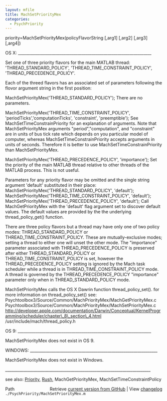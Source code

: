```yaml
---
layout: mfile
title: MachSetPriorityMex
categories:
  - PsychPriority
---
```


priority=MachSetPriorityMex\(policyFlavorString \[,arg1\] \[,arg2\] \[,arg3\] \[,arg4\]\)

OS X: \_\_\_\_\_\_\_\_\_\_\_\_\_\_\_\_\_\_\_\_\_\_\_\_\_\_\_\_\_\_\_\_\_\_\_\_\_\_\_\_\_\_\_\_\_\_\_\_\_\_\_\_\_\_\_\_\_\_\_\_\_\_\_\_\_\_\_

Set  one of three priority flavors for the main MATLAB thread:
'THREAD\_STANDARD\_POLICY', 'THREAD\_TIME\_CONSTRAINT\_POLICY',
'THREAD\_PRECEDENCE\_POLICY'.

Each of the threed flavors has an associated set of parameters
following the flovor argument string in the first position:

MachSetPriorityMex\('THREAD\_STANDARD\_POLICY'\);
 There are no parameters.

MachSetPriorityMex\('THREAD\_TIME\_CONSTRAINT\_POLICY',
'periodTicks','computationTicks', 'constraint', 'preemptible'\);
 See MachSetTimeConstrainPriority for an explanation of arguments.  Note
 that MachSetPriorityMex arguments "period","computation", and
 "constraint" are in units of bus tick rate which depends on you
 particular model of computer, whereas MachSetTimeConstrainPriority
 accepts arguments in units of seconds.  Therefore it is better to use
 MachSetTimeConstrainPriority than MachSetPriorityMex.

MachSetPriorityMex\('THREAD\_PRECEDENCE\_POLICY', 'importance'\);
 Set the priority of the main MATLAB thread relative to other threads of
 the MATLAB process.  This is not useful.

Parameters for any priority flavor may be omitted and the single string
argument 'default' substituted in their place:
  MachSetPriorityMex\('THREAD\_STANDARD\_POLICY', 'default'\);
  MachSetPriorityMex\('THREAD\_TIME\_CONSTRAINT\_POLICY', 'default'\);
  MachSetPriorityMex\('THREAD\_PRECEDENCE\_POLICY', 'default'\);
Call MachGetPriorityMex with the 'default' flag argument set to discover
default values. The default values are provided by the the underlying
thread\_policy\_get\(\) function.

There are three policy flavors but a thread may have only one of two
policy modes: THREAD\_STANDARD\_POLICY or THREAD\_TIME\_CONSTRAINT\_POLICY.
These are mutually\-exclusive modes; setting a thread to either one will
unset the other mode.  The "importance" parameter associated with
THREAD\_PRECEDENCE\_POLICY is preserved after either THREAD\_STANDARD\_POLICY
or THREAD\_TIME\_CONSTRAINT\_POLICY is set, however the
THREAD\_PRECEDENCE\_POLICY setting is ignored by the Mach task scheduler
while a thread is in  THREAD\_TIME\_CONSTRAINT\_POLICY mode.  A thread is
governed by the   THREAD\_PRECEDENCE\_POLICY "importance" parameter only
when in THREAD\_STANDARD\_POLICY mode.

MachSetPriorityMex calls the OS X Dawrin function thread\_policy\_set\(\).
for more information on thread\_policy\_set\(\) see:
Psychtoolbox3/Source/Common/MachPriorityMex/MachGetPriorityMex.c
Psychtoolbox3/Source/Common/MachPriorityMex/MachSetPriorityMex.c
http://developer.apple.com/documentation/Darwin/Conceptual/KernelProgramming/scheduler/chapter\_8\_section\_4.html
/usr/include/mach/thread\_policy.h

OS 9: \_\_\_\_\_\_\_\_\_\_\_\_\_\_\_\_\_\_\_\_\_\_\_\_\_\_\_\_\_\_\_\_\_\_\_\_\_\_\_\_\_\_\_\_\_\_\_\_\_\_\_\_\_\_\_\_\_\_\_\_\_\_\_\_\_\_\_

MachSetPriorityMex does not exist in OS 9.

WINDOWS: \_\_\_\_\_\_\_\_\_\_\_\_\_\_\_\_\_\_\_\_\_\_\_\_\_\_\_\_\_\_\_\_\_\_\_\_\_\_\_\_\_\_\_\_\_\_\_\_\_\_\_\_\_\_\_\_\_\_\_\_\_\_\_\_

MachSetPriorityMex does not exist in Windows.

\_\_\_\_\_\_\_\_\_\_\_\_\_\_\_\_\_\_\_\_\_\_\_\_\_\_\_\_\_\_\_\_\_\_\_\_\_\_\_\_\_\_\_\_\_\_\_\_\_\_\_\_\_\_\_\_\_\_\_\_\_\_\_\_\_\_\_\_\_\_\_\_\_

see also: [Priority](/docs/Priority), [Rush](/docs/Rush), MachGetPriorityMex, MachSetTimeConstraintPolicy


<div class="code_header" style="text-align:right;">
  <span style="float:left;">Path&nbsp;&nbsp;</span> <span class="counter">Retrieve <a href=
  "https://raw.github.com/Psychtoolbox-3/Psychtoolbox-3/beta/./PsychPriority/MachSetPriorityMex.m">current version from GitHub</a> | View <a href=
  "https://github.com/Psychtoolbox-3/Psychtoolbox-3/commits/beta/./PsychPriority/MachSetPriorityMex.m">changelog</a></span>
</div>
<div class="code">
  <code>./PsychPriority/MachSetPriorityMex.m</code>
</div>
